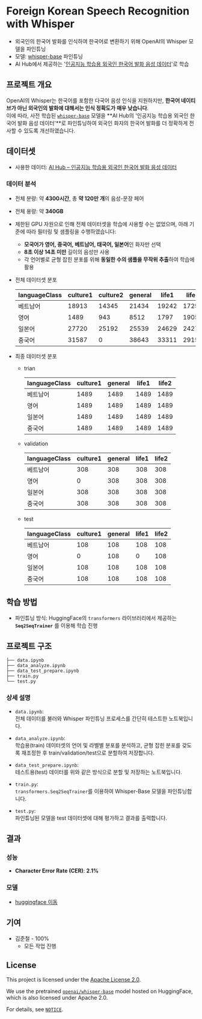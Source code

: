 # Foreign Korean Speech Recognition with Whisper

- 외국인의 한국어 발화를 인식하여 한국어로 변환하기 위해 OpenAI의 Whisper 모델을 파인튜닝
- 모델: [whisper-base](https://huggingface.co/openai/whisper-base) 파인튜닝
- AI Hub에서 제공하는 '[인공지능 학습용 외국인 한국어 발화 음성 데이터](https://www.aihub.or.kr/aihubdata/data/view.do?currMenu=&topMenu=&aihubDataSe=data&dataSetSn=505)'로 학습



## 프로젝트 개요

OpenAI의 Whisper는 한국어를 포함한 다국어 음성 인식을 지원하지만, **한국어 네이티브가 아닌 외국인의 발화에 대해서는 인식 정확도가 매우 낮습니다**.  
이에 따라, 사전 학습된 [`whisper-base`](https://huggingface.co/openai/whisper-base) 모델을
**AI Hub의 '인공지능 학습용 외국인 한국어 발화 음성 데이터'**로 파인튜닝하여 외국인 화자의 한국어 발화를 더 정확하게 전사할 수 있도록 개선하였습니다.


## 데이터셋

- 사용한 데이터: 
  [AI Hub – 인공지능 학습용 외국인 한국어 발화 음성 데이터](https://www.aihub.or.kr/aihubdata/data/view.do?currMenu=&topMenu=&aihubDataSe=data&dataSetSn=505)

### 데이터 분석

- 전체 분량: 약 **4300시간**, 총 **약 120만 개**의 음성-문장 페어
- 전체 용량: 약 **340GB**
- 제한된 GPU 자원으로 인해 전체 데이터셋을 학습에 사용할 수는 없었으며, 아래 기준에 따라 필터링 및 샘플링을 수행하였습니다:
  - **모국어가 영어, 중국어, 베트남어, 태국어, 일본어**인 화자만 선택
  - **8초 이상 14초 미만** 길이의 음성만 사용
  - 각 언어별로 균형 잡힌 분포를 위해 **동일한 수의 샘플을 무작위 추출**하여 학습에 활용
- 전체 데이터셋 분포  

  | languageClass | culture1 | culture2 | general | life1 | life2 |
  |---------------|----------|----------|---------|--------|--------|
  | 베트남어        | 18913    | 14345    | 21434   | 19242  | 17255  |
  | 영어           | 1489     | 943      | 8512    | 1797   | 1905   |
  | 일본어         | 27720    | 25192    | 25539   | 24629  | 24275  |
  | 중국어         | 31587    | 0        | 38643   | 33311  | 29151  |

- 최종 데이터셋 분포
  - trian

    | languageClass | culture1 | general | life1 | life2 |
    |---------------|----------|---------|--------|--------|
    | 베트남어        | 1489     | 1489    | 1489   | 1489   |
    | 영어           | 1489     | 1489    | 1489   | 1489   |
    | 일본어         | 1489     | 1489    | 1489   | 1489   |
    | 중국어         | 1489     | 1489    | 1489   | 1489   |
  - validation

    | languageClass | culture1 | general | life1 | life2 |
    |---------------|----------|---------|--------|--------|
    | 베트남어        | 308      | 308     | 308    | 308    |
    | 영어           | 0        | 308     | 308    | 308    |
    | 일본어         | 308      | 308     | 308    | 308    |
    | 중국어         | 308      | 308     | 308    | 308    |
  - test

    | languageClass | culture1 | general | life1 | life2 |
    |---------------|----------|---------|--------|--------|
    | 베트남어        | 108      | 108     | 108    | 108    |
    | 영어           | 0        | 108     | 0      | 108    |
    | 일본어         | 108      | 108     | 108    | 108    |
    | 중국어         | 108      | 108     | 108    | 108    |


## 학습 방법

- 파인튜닝 방식: HuggingFace의 `transformers` 라이브러리에서 제공하는 **`Seq2SeqTrainer`** 를 이용해 학습 진행


## 프로젝트 구조

```text
├── data.ipynb
├── data_analyze.ipynb
├── data_test_prepare.ipynb
├── train.py
└── test.py
```


### 상세 설명

- `data.ipynb`:  
  전체 데이터를 불러와 Whisper 파인튜닝 프로세스를 간단히 테스트한 노트북입니다.

- `data_analyze.ipynb`:  
  학습용(train) 데이터셋의 언어 및 라벨별 분포를 분석하고, 균형 잡힌 분포를 갖도록 재조정한 후 train/validation/test으로 분할하여 저장합니다.

- `data_test_prepare.ipynb`:  
  테스트용(test) 데이터를 위와 같은 방식으로 분할 및 저장하는 노트북입니다.

- `train.py`:  
  `transformers.Seq2SeqTrainer`를 이용하여 Whisper-Base 모델을 파인튜닝합니다.

- `test.py`:  
  파인튜닝된 모델을 test 데이터셋에 대해 평가하고 결과를 출력합니다.



## 결과

### 성능

- **Character Error Rate (CER)**: **2.1%**

### 모델

- [huggingface 이동](https://huggingface.co/icig/non-native-korean-speech-asr)


## 기여

- 김준철 - 100%
  - 모든 작업 진행


## License

This project is licensed under the [Apache License 2.0](LICENSE).

We use the pretrained [`openai/whisper-base`](https://huggingface.co/openai/whisper-base) model hosted on HuggingFace, which is also licensed under Apache 2.0.

For details, see [`NOTICE`](NOTICE).
